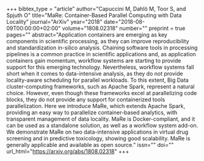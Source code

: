 +++
bibtex_type = "article"
author="Capuccini M, Dahlö M, Toor S, and Spjuth O"
title="MaRe: Container-Based Parallel Computing with Data Locality"
journal="ArXiv"
year="2018"
date="2018-08-09T00:00:00+02:00"
volume="1808.02318"
number=""
preprint = true
pages=""
abstract="Application containers are emerging as key components in scientific processing, as they can improve reproducibility and standardization in-silico analysis. Chaining software tools in processing pipelines is a common practice in scientific applications and, as application containers gain momentum, workflow systems are starting to provide support for this emerging technology. Nevertheless, workflow systems fall short when it comes to data-intensive analysis, as they do not provide locality-aware scheduling for parallel workloads. To this extent, Big Data cluster-computing frameworks, such as Apache Spark, represent a natural choice. However, even though these frameworks excel at parallelizing code blocks, they do not provide any support for containerized tools parallelization. Here we introduce MaRe, which extends Apache Spark, providing an easy way to parallelize container-based analytics, with transparent management of data locality. MaRe is Docker-compliant, and it can be used as a standalone solution, as well as a workflow system add-on. We demonstrate MaRe on two data-intensive applications in virtual drug screening and in predictive toxicology, showing good scalability. MaRe is generally applicable and available as open source."
issn=""
doi=""
url_html="https://arxiv.org/abs/1808.02318"
+++
